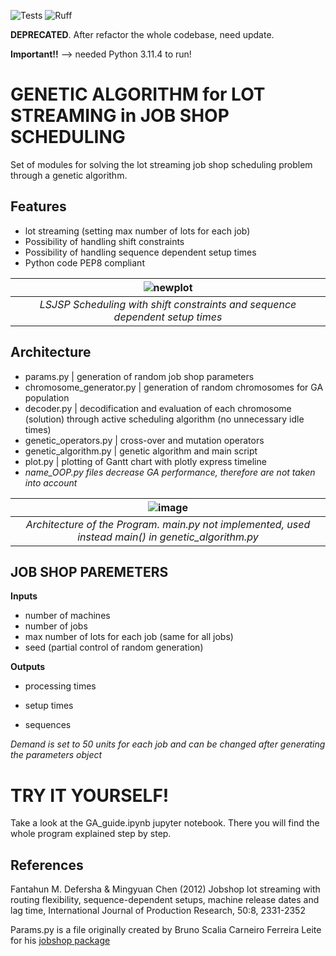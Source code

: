 ![Tests](https://github.com/currovallejo/Lot-Streaming-Job-Shop-Scheduling-Genetic-Algorithm/actions/workflows/tests.yaml/badge.svg?branch=ci/gh-actions)
![Ruff](https://github.com/currovallejo/Lot-Streaming-Job-Shop-Scheduling-Genetic-Algorithm/actions/workflows/ruff.yaml/badge.svg?branch=ci/gh-actions)


**DEPRECATED**. After refactor the whole codebase, need update.

**Important!!** --> needed Python 3.11.4 to run!

# GENETIC ALGORITHM for LOT STREAMING in JOB SHOP SCHEDULING 
Set of modules for solving the lot streaming job shop scheduling problem through a genetic algorithm.

## Features
- lot streaming (setting max number of lots for each job)
- Possibility of handling shift constraints
- Possibility of handling sequence dependent setup times
- Python code PEP8 compliant

| ![newplot](https://github.com/user-attachments/assets/8f404e91-f633-455d-ae4d-4373c8421596) | 
|:--:| 
| *LSJSP Scheduling with shift constraints and sequence dependent setup times* |

## Architecture
- params.py | generation of random job shop parameters
- chromosome_generator.py | generation of random chromosomes for GA population
- decoder.py | decodification and evaluation of each chromosome (solution) through active scheduling algorithm (no unnecessary idle times)
- genetic_operators.py | cross-over and mutation operators
- genetic_algorithm.py | genetic algorithm and main script
- plot.py | plotting of Gantt chart with plotly express timeline
- *name_OOP.py files decrease GA performance, therefore are not taken into account*

| ![image](https://github.com/user-attachments/assets/f9e0ca7b-86eb-45be-9b40-b7a13ec43e48) |
|:--:| 
| *Architecture of the Program. main.py not implemented, used instead main() in genetic_algorithm.py* |

## JOB SHOP PAREMETERS
**Inputs**
- number of machines
- number of jobs
- max number of lots for each job (same for all jobs)
- seed (partial control of random generation)

**Outputs**
- processing times

- setup times
- sequences
  
*Demand is set to 50 units for each job and can be changed after generating the parameters object*

# TRY IT YOURSELF!
Take a look at the GA_guide.ipynb jupyter notebook. There you will find the whole program explained step by step.

## References
Fantahun M. Defersha & Mingyuan Chen (2012) Jobshop lot streaming with routing flexibility, sequence-dependent setups, machine release dates and lag time, International Journal of Production Research, 50:8, 2331-2352

Params.py is a file originally created by Bruno Scalia Carneiro Ferreira Leite for his [jobshop package](https://github.com/bruscalia/jobshop)

